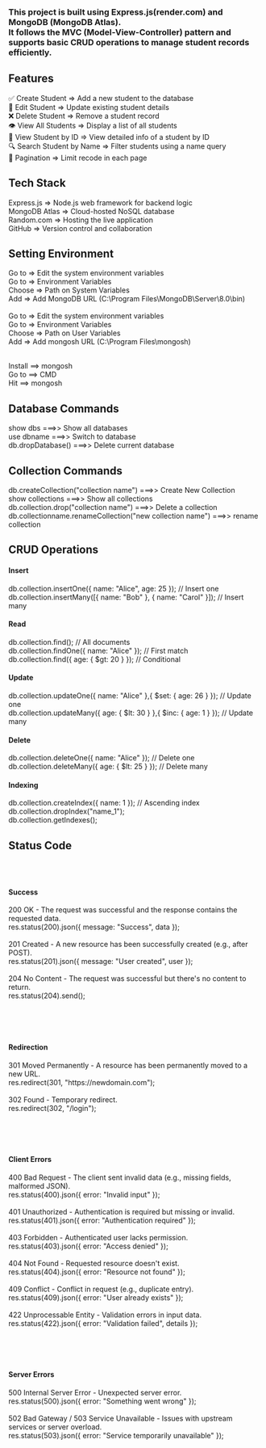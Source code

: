 <h3>
This project is built using Express.js(render.com) and MongoDB (MongoDB Atlas).  <br />
It follows the MVC (Model-View-Controller) pattern and supports basic CRUD operations to manage student records efficiently.
</h3>
 

<h2>Features</h2>
✅ Create Student =>	Add a new student to the database <br />
📝 Edit Student =>	Update existing student details <br />
❌ Delete Student =>	Remove a student record <br />
👁️ View All Students =>	Display a list of all students <br />
📄 View Student by ID =>	View detailed info of a student by ID  <br />
🔍 Search Student by Name =>	Filter students using a name query <br />
📄 Pagination => Limit recode in each page  <br />

 

<h2>Tech Stack</h2>
Express.js => Node.js web framework for backend logic <br />
MongoDB Atlas => Cloud-hosted NoSQL database <br />
Random.com  => Hosting the live application  <br />
GitHub => Version control and collaboration <br />

 
<h2>Setting Environment</h2>
Go to  => Edit the system environment variables<br />
Go to  => Environment Variables<br />
Choose  => Path on System Variables<br />
Add  => Add MongoDB URL  (C:\Program Files\MongoDB\Server\8.0\bin)<br />
<br /> 
Go to  => Edit the system environment variables<br />
Go to  => Environment Variables<br />
Choose  => Path on User Variables<br />
Add  => Add mongosh URL  (C:\Program Files\mongosh)<br />

<br />

Install ==> mongosh <br />
Go to  ==> CMD<br />
Hit ==> mongosh<br />

 
<h2>Database Commands</h2>
show dbs  ===>>   Show all databases <br />
use dbname  ===>>   Switch to database <br />
db.dropDatabase()  ===>>   Delete current database <br />
 

<h2>Collection Commands</h2>
db.createCollection("collection name")   ===>>   Create New Collection <br />
show collections  ===>>   Show all collections <br />
db.collection.drop("collection name")  ===>>   Delete a collection <br />
db.collectionname.renameCollection("new collection name")   ===>>   rename collection <br />
 
<h2>CRUD Operations</h2>
<h4>Insert</h4>
db.collection.insertOne({ name: "Alice", age: 25 }); // Insert one <br />
db.collection.insertMany([{ name: "Bob" }, { name: "Carol" }]); // Insert many <br />
 
<h4>Read</h4>
db.collection.find();  // All documents <br />
db.collection.findOne({ name: "Alice" });  // First match <br />
db.collection.find({ age: { $gt: 20 } });  // Conditional <br />
 
<h4>Update</h4>
db.collection.updateOne({ name: "Alice" },{ $set: { age: 26 } }); // Update one <br />
db.collection.updateMany({ age: { $lt: 30 } },{ $inc: { age: 1 } }); // Update many <br />
 
<h4>Delete</h4>
db.collection.deleteOne({ name: "Alice" }); // Delete one <br />
db.collection.deleteMany({ age: { $lt: 25 } }); // Delete many <br />
 
<h4>Indexing</h4>
db.collection.createIndex({ name: 1 });  // Ascending index <br />
db.collection.dropIndex("name_1"); <br />
db.collection.getIndexes(); <br />


<h2>Status Code</h2>
<br /><br />
<h4> Success</h4>
200 OK - The request was successful and the response contains the requested data.<br /> 
res.status(200).json({ message: "Success", data });
<br /><br />
201 Created - A new resource has been successfully created (e.g., after POST).<br /> 
res.status(201).json({ message: "User created", user });
<br /><br />
204 No Content - The request was successful but there's no content to return.<br /> 
res.status(204).send();

<br /><br /><br /> 

<h4> Redirection </h4> 
301 Moved Permanently -  A resource has been permanently moved to a new URL.<br /> 
res.redirect(301, "https://newdomain.com");
<br /><br />
302 Found - Temporary redirect.<br /> 
res.redirect(302, "/login");

<br /><br /><br /> 

 
<h4> Client Errors</h4>
400 Bad Request - The client sent invalid data (e.g., missing fields, malformed JSON).<br /> 
res.status(400).json({ error: "Invalid input" });
<br /><br />
401 Unauthorized - Authentication is required but missing or invalid.<br /> 
res.status(401).json({ error: "Authentication required" });
<br /><br />
403 Forbidden - Authenticated user lacks permission.<br /> 
res.status(403).json({ error: "Access denied" });
<br /><br />
404 Not Found - Requested resource doesn't exist.<br /> 
res.status(404).json({ error: "Resource not found" });
<br /><br />
409 Conflict - Conflict in request (e.g., duplicate entry).<br /> 
res.status(409).json({ error: "User already exists" });
<br /><br />
422 Unprocessable Entity - Validation errors in input data.<br /> 
res.status(422).json({ error: "Validation failed", details });

<br /><br /><br /> 

<h4> Server Errors</h4>
500 Internal Server Error - Unexpected server error.<br /> 
res.status(500).json({ error: "Something went wrong" });
<br /><br />
502 Bad Gateway / 503 Service Unavailable - Issues with upstream services or server overload.<br /> 
res.status(503).json({ error: "Service temporarily unavailable" });
